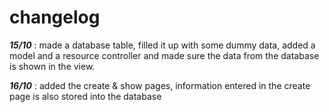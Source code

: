 # changelog

**_15/10_** : made a database table, filled it up with some
dummy data, added a model and a resource controller and made sure
the data from the database is shown in the view.

**_16/10_** : added the create & show pages, information entered
in the create page is also stored into the database
